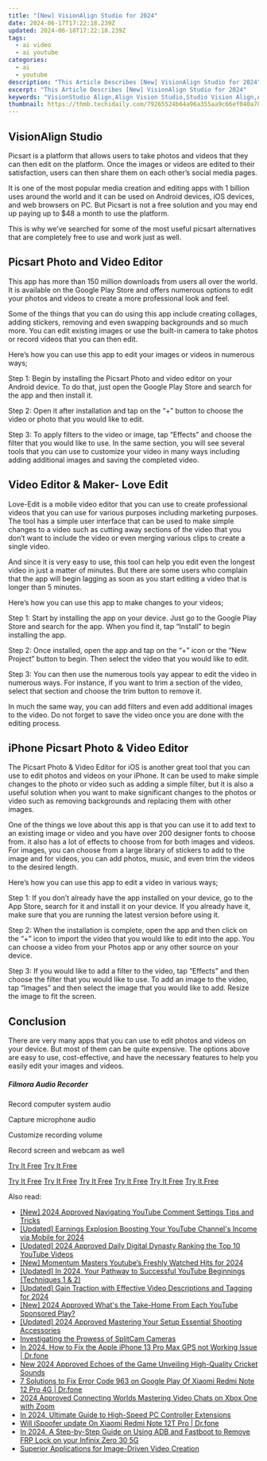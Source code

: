 ```yaml
---
title: "[New] VisionAlign Studio for 2024"
date: 2024-06-17T17:22:18.239Z
updated: 2024-06-18T17:22:18.239Z
tags:
  - ai video
  - ai youtube
categories:
  - ai
  - youtube
description: "This Article Describes [New] VisionAlign Studio for 2024"
excerpt: "This Article Describes [New] VisionAlign Studio for 2024"
keywords: "VisionStudio Align,Align Vision Studio,Studio Vision Align,Alignment Vision Studio,Studio Vision Pro,Studio Vision Perfect,VisionStudio Clearview"
thumbnail: https://thmb.techidaily.com/79265524b64a96a355aa9c66ef040a78b4c61cd77b813b963d28880dc313d729.jpg
---
```


## VisionAlign Studio

Picsart is a platform that allows users to take photos and videos that they can then edit on the platform. Once the images or videos are edited to their satisfaction, users can then share them on each other’s social media pages.

It is one of the most popular media creation and editing apps with 1 billion uses around the world and it can be used on Android devices, iOS devices, and web browsers on PC. But Picsart is not a free solution and you may end up paying up to $48 a month to use the platform.

This is why we’ve searched for some of the most useful picsart alternatives that are completely free to use and work just as well.

## Picsart Photo and Video Editor

This app has more than 150 million downloads from users all over the world. It is available on the Google Play Store and offers numerous options to edit your photos and videos to create a more professional look and feel.

Some of the things that you can do using this app include creating collages, adding stickers, removing and even swapping backgrounds and so much more. You can edit existing images or use the built-in camera to take photos or record videos that you can then edit.

Here’s how you can use this app to edit your images or videos in numerous ways;

Step 1: Begin by installing the Picsart Photo and video editor on your Android device. To do that, just open the Google Play Store and search for the app and then install it.

Step 2: Open it after installation and tap on the “+” button to choose the video or photo that you would like to edit.

Step 3: To apply filters to the video or image, tap “Effects” and choose the filter that you would like to use. In the same section, you will see several tools that you can use to customize your video in many ways including adding additional images and saving the completed video.

## Video Editor & Maker- Love Edit

Love-Edit is a mobile video editor that you can use to create professional videos that you can use for various purposes including marketing purposes. The tool has a simple user interface that can be used to make simple changes to a video such as cutting away sections of the video that you don’t want to include the video or even merging various clips to create a single video.

And since it is very easy to use, this tool can help you edit even the longest video in just a matter of minutes. But there are some users who complain that the app will begin lagging as soon as you start editing a video that is longer than 5 minutes.

Here’s how you can use this app to make changes to your videos;

Step 1: Start by installing the app on your device. Just go to the Google Play Store and search for the app. When you find it, tap “Install” to begin installing the app.

Step 2: Once installed, open the app and tap on the “+” icon or the “New Project” button to begin. Then select the video that you would like to edit.

Step 3: You can then use the numerous tools yay appear to edit the video in numerous ways. For instance, if you want to trim a section of the video, select that section and choose the trim button to remove it.

In much the same way, you can add filters and even add additional images to the video. Do not forget to save the video once you are done with the editing process.

## iPhone Picsart Photo & Video Editor

The Picsart Photo & Video Editor for iOS is another great tool that you can use to edit photos and videos on your iPhone. It can be used to make simple changes to the photo or video such as adding a simple filter, but it is also a useful solution when you want to make significant changes to the photos or video such as removing backgrounds and replacing them with other images.

One of the things we love about this app is that you can use it to add text to an existing image or video and you have over 200 designer fonts to choose from. it also has a lot of effects to choose from for both images and videos. For images, you can choose from a large library of stickers to add to the image and for videos, you can add photos, music, and even trim the videos to the desired length.

Here’s how you can use this app to edit a video in various ways;

Step 1: If you don’t already have the app installed on your device, go to the App Store, search for it and install it on your device. If you already have it, make sure that you are running the latest version before using it.

Step 2: When the installation is complete, open the app and then click on the “+” icon to import the video that you would like to edit into the app. You can choose a video from your Photos app or any other source on your device.

Step 3: If you would like to add a filter to the video, tap “Effects” and then choose the filter that you would like to use. To add an image to the video, tap “Images” and then select the image that you would like to add. Resize the image to fit the screen.

## Conclusion

There are very many apps that you can use to edit photos and videos on your device. But most of them can be quite expensive. The options above are easy to use, cost-effective, and have the necessary features to help you easily edit your images and videos.

##### Filmora Audio Recorder

Record computer system audio

Capture microphone audio

Customize recording volume

Record screen and webcam as well

[Try It Free](https://tools.techidaily.com/wondershare/filmora/download/) [Try It Free](https://tools.techidaily.com/wondershare/filmora/download/)

[Try It Free](https://tools.techidaily.com/wondershare/filmora/download/) [Try It Free](https://tools.techidaily.com/wondershare/filmora/download/) [Try It Free](https://tools.techidaily.com/wondershare/filmora/download/) [Try It Free](https://tools.techidaily.com/wondershare/filmora/download/) [Try It Free](https://tools.techidaily.com/wondershare/filmora/download/) [Try It Free](https://tools.techidaily.com/wondershare/filmora/download/)

<ins class="adsbygoogle"
     style="display:block"
     data-ad-format="autorelaxed"
     data-ad-client="ca-pub-7571918770474297"
     data-ad-slot="1223367746"></ins>

<ins class="adsbygoogle"
     style="display:block"
     data-ad-format="autorelaxed"
     data-ad-client="ca-pub-7571918770474297"
     data-ad-slot="1223367746"></ins>



<ins class="adsbygoogle"
     style="display:block"
     data-ad-client="ca-pub-7571918770474297"
     data-ad-slot="8358498916"
     data-ad-format="auto"
     data-full-width-responsive="true"></ins>

<span class="atpl-alsoreadstyle">Also read:</span>
<div><ul>
<li><a href="https://youtube-docs.techidaily.com/024-approved-navigating-youtube-comment-settings-tips-and-tricks/"><u>[New] 2024 Approved  Navigating YouTube Comment Settings  Tips and Tricks</u></a></li>
<li><a href="https://youtube-docs.techidaily.com/ed-earnings-explosion-boosting-your-youtube-channels-income-via-mobile-for-2024/"><u>[Updated] Earnings Explosion  Boosting Your YouTube Channel's Income via Mobile for 2024</u></a></li>
<li><a href="https://youtube-docs.techidaily.com/ed-2024-approved-daily-digital-dynasty-ranking-the-top-10-youtube-videos/"><u>[Updated] 2024 Approved  Daily Digital Dynasty  Ranking the Top 10 YouTube Videos</u></a></li>
<li><a href="https://youtube-docs.techidaily.com/omentum-masters-youtubes-freshly-watched-hits-for-2024/"><u>[New] Momentum Masters  Youtube’s Freshly Watched Hits for 2024</u></a></li>
<li><a href="https://youtube-docs.techidaily.com/ed-in-2024-your-pathway-to-successful-youtube-beginnings-techniques-1-and-2/"><u>[Updated] In 2024, Your Pathway to Successful YouTube Beginnings (Techniques 1 & 2)</u></a></li>
<li><a href="https://youtube-docs.techidaily.com/ed-gain-traction-with-effective-video-descriptions-and-tagging-for-2024/"><u>[Updated] Gain Traction with Effective Video Descriptions and Tagging for 2024</u></a></li>
<li><a href="https://youtube-docs.techidaily.com/024-approved-whats-the-take-home-from-each-youtube-sponsored-play/"><u>[New] 2024 Approved  What's the Take-Home From Each YouTube Sponsored Play?</u></a></li>
<li><a href="https://youtube-docs.techidaily.com/ed-2024-approved-mastering-your-setup-essential-shooting-accessories/"><u>[Updated] 2024 Approved  Mastering Your Setup  Essential Shooting Accessories</u></a></li>
<li><a href="https://screen-video-capture.techidaily.com/investigating-the-prowess-of-splitcam-cameras/"><u>Investigating the Prowess of SplitCam Cameras</u></a></li>
<li><a href="https://iphone-location.techidaily.com/in-2024-how-to-fix-the-apple-iphone-13-pro-max-gps-not-working-issue-drfone-by-drfone-virtual-ios/"><u>In 2024, How to Fix the Apple iPhone 13 Pro Max GPS not Working Issue | Dr.fone</u></a></li>
<li><a href="https://audio-shaping.techidaily.com/new-2024-approved-echoes-of-the-game-unveiling-high-quality-cricket-sounds/"><u>New 2024 Approved Echoes of the Game Unveiling High-Quality Cricket Sounds</u></a></li>
<li><a href="https://howto.techidaily.com/7-solutions-to-fix-error-code-963-on-google-play-of-xiaomi-redmi-note-12-pro-4g-drfone-by-drfone-fix-android-problems-fix-android-problems/"><u>7 Solutions to Fix Error Code 963 on Google Play Of Xiaomi Redmi Note 12 Pro 4G | Dr.fone</u></a></li>
<li><a href="https://extra-resources.techidaily.com/2024-approved-connecting-worlds-mastering-video-chats-on-xbox-one-with-zoom/"><u>2024 Approved  Connecting Worlds  Mastering Video Chats on Xbox One with Zoom</u></a></li>
<li><a href="https://some-skills.techidaily.com/in-2024-ultimate-guide-to-high-speed-pc-controller-extensions/"><u>In 2024, Ultimate Guide to High-Speed PC Controller Extensions</u></a></li>
<li><a href="https://fake-location.techidaily.com/will-ispoofer-update-on-xiaomi-redmi-note-12t-pro-drfone-by-drfone-virtual-android/"><u>Will iSpoofer update On Xiaomi Redmi Note 12T Pro | Dr.fone</u></a></li>
<li><a href="https://bypass-frp.techidaily.com/in-2024-a-step-by-step-guide-on-using-adb-and-fastboot-to-remove-frp-lock-on-your-infinix-zero-30-5g-by-drfone-android/"><u>In 2024, A Step-by-Step Guide on Using ADB and Fastboot to Remove FRP Lock on your Infinix Zero 30 5G</u></a></li>
<li><a href="https://extra-resources.techidaily.com/superior-applications-for-image-driven-video-creation/"><u>Superior Applications for Image-Driven Video Creation</u></a></li>
</ul></div>
